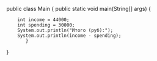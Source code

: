 public class Main {
    public static void main(String[] args) {

        int income = 44000;
        int spending = 30000;
        System.out.println("Итого (руб):");
        System.out.println(income - spending);
           }
}
